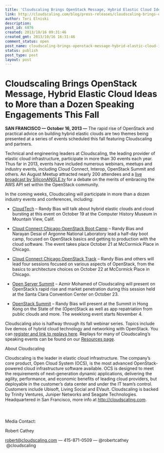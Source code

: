 ```yaml
---
title: 'Cloudscaling Brings OpenStack Message, Hybrid Elastic Cloud Ideas to More than a Dozen Speaking Engagements This Fall'
link: http://cloudscaling.com/blog/press-releases/cloudscaling-brings-openstack-message-hybrid-elastic-cloud-ideas-to-more-than-a-dozen-speaking-engagements-this-fall/
author: Teri Elniski
description: 
post_id: 6876
created: 2013/10/16 09:31:46
created_gmt: 2013/10/16 16:31:46
comment_status: open
post_name: cloudscaling-brings-openstack-message-hybrid-elastic-cloud-ideas-to-more-than-a-dozen-speaking-engagements-this-fall
status: publish
post_type: post
layout: post
---
```


# Cloudscaling Brings OpenStack Message, Hybrid Elastic Cloud Ideas to More than a Dozen Speaking Engagements This Fall

**SAN FRANCISCO — October 16, 2013 —** The rapid rise of OpenStack and practical advice on building hybrid elastic clouds are two themes being presented at a series of events scheduled this fall featuring Cloudscaling and partners.

Technical and engineering leaders at Cloudscaling, the leading provider of elastic cloud infrastructure, participate in more than 30 events each year. Thus far in 2013, events have included numerous webinars, meetups and industry events, including Cloud Connect, Interop, OpenStack Summit and others. An August Meetup attracted nearly 200 attendees and a [live broadcast by SiliconANGLE.tv](http://www.youtube.com/watch?v=W7H5zFWUSVI) for a debate on the merits of embracing the AWS API set within the OpenStack community.

In the coming weeks, Cloudscaling will participate in more than a dozen industry events and conferences, including:

  * [CloudTech](http://cloudtech5.com/) – Randy Bias will talk about hybrid elastic clouds and cloud bursting at this event on October 19 at the Computer History Museum in Mountain View, Calif.

  * [Cloud Connect Chicago OpenStack Boot Camp](http://www.cloudconnectevent.com/chicago/schedule-builder/session-id/6) – Randy Bias and Narayan Desai of Argonne National Laboratory lead a half-day boot camp, focused on OpenStack basics and getting to production with the cloud software. The event takes place October 21 at McCormick Place in Chicago.

  * [Cloud Connect Chicago OpenStack Track](http://www.cloudconnectevent.com/chicago/schedule-builder/track/openstack) – Randy Bias and others will lead four sessions focused on various aspects of OpenStack, from the basics to architecture choices on October 22 at McCormick Place in Chicago.  

  * [Open Server Summit](http://www.openserversummit.com/) – Azmir Mohamed of Cloudscaling will present on OpenStack’s rapid rise and market penetration during this session held at the Santa Clara Convention Center on October 23.

  * [OpenStack Summit](http://openstacksummitnovember2013.sched.org/speaker/randyb1#.Ul1x-WRAQqQ) – Randy Bias will present at the Summit in Hong Kong on the State of the (Open)Stack as well as app repatriation from public clouds and more. The weeklong event starts November 4.

Cloudscaling also is halfway through its fall webinar series. Topics include live demos of hybrid cloud technology and networking with OpenStack. You can [register and link to replays here](http://go.cloudscaling.com/cloudscaling-fall-2013-webinar-series). Replays for many of Cloudscaling’s speaking events can be found on our [Resources page](/resources/).

About Cloudscaling

Cloudscaling is the leader in elastic cloud infrastructure. The company’s core product, Open Cloud System (OCS), is the most advanced OpenStack-powered cloud infrastructure software available. OCS is designed to meet the requirements of next-generation dynamic applications, delivering the agility, performance, and economic benefits of leading cloud providers, but deployable in the customer’s data center and under the IT team’s control. Customers include Ubisoft, Living Social and EVault. Cloudscaling is backed by Trinity Ventures, Juniper Networks and Seagate Technologies. Headquartered in San Francisco, more info at <http://cloudscaling.com>.

 

###

Media Contact:

Robert Cathey

[robert@cloudscaling.com](mailto:robert@cloudscaling.com) — 415-871-0509 — @robertcathey  @cloudscaling